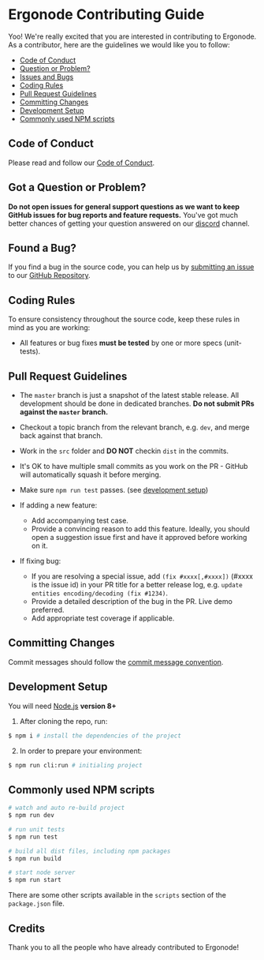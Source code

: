 # Ergonode Contributing Guide

Yoo! We're really excited that you are interested in contributing to Ergonode. 
As a contributor, here are the guidelines we would like you to follow:

* [Code of Conduct](#coc)
* [Question or Problem?](#question)
* [Issues and Bugs](#issue)
* [Coding Rules](#rules)
* [Pull Request Guidelines](#submit-pr)
* [Committing Changes](#cc)
* [Development Setup](#development)
* [Commonly used NPM scripts](#commonly)

## <a name="coc"></a> Code of Conduct
Please read and follow our [Code of Conduct][coc].


## <a name="question"></a> Got a Question or Problem?

**Do not open issues for general support questions as we want to keep GitHub issues for bug reports and feature requests.** 
You've got much better chances of getting your question answered on our [discord][discord] channel.


## <a name="issue"></a> Found a Bug?

If you find a bug in the source code, you can help us by [submitting an issue](#submit-issue) to our [GitHub Repository][github].

## <a name="rules"></a> Coding Rules

To ensure consistency throughout the source code, keep these rules in mind as you are working:

* All features or bug fixes **must be tested** by one or more specs (unit-tests).


## <a name="submit-pr"></a> Pull Request Guidelines

- The `master` branch is just a snapshot of the latest stable release. All development should be done in dedicated branches. **Do not submit PRs against the `master` branch.**

- Checkout a topic branch from the relevant branch, e.g. `dev`, and merge back against that branch.

- Work in the `src` folder and **DO NOT** checkin `dist` in the commits.

- It's OK to have multiple small commits as you work on the PR - GitHub will automatically squash it before merging.

- Make sure `npm run test` passes. (see [development setup](#development))

- If adding a new feature:
  - Add accompanying test case.
  - Provide a convincing reason to add this feature. Ideally, you should open a suggestion issue first and have it approved before working on it.

- If fixing bug:
  - If you are resolving a special issue, add `(fix #xxxx[,#xxxx])` (#xxxx is the issue id) in your PR title for a better release log, e.g. `update entities encoding/decoding (fix #1234)`.
  - Provide a detailed description of the bug in the PR. Live demo preferred.
  - Add appropriate test coverage if applicable.

## <a name="cc"></a>Committing Changes

Commit messages should follow the [commit message convention][cc].

## <a name="development"></a> Development Setup

You will need [Node.js](http://nodejs.org) **version 8+**

1. After cloning the repo, run:

``` bash
$ npm i # install the dependencies of the project
```

2. In order to prepare your environment:

``` bash
$ npm run cli:run # initialing project
```

## <a name="commonly"></a> Commonly used NPM scripts

``` bash
# watch and auto re-build project
$ npm run dev

# run unit tests
$ npm run test

# build all dist files, including npm packages
$ npm run build

# start node server
$ npm run start
```

There are some other scripts available in the `scripts` section of the `package.json` file.

## Credits

Thank you to all the people who have already contributed to Ergonode!

[coc]: ./CODE_OF_CONDUCT.md
[cc]: ./COMMIT_CONVENTION.md
[github]: https://github.com/ergonode/frontend
[submit-issue]: https://github.com/ergonode/frontend/issues
[slack]: https://ergonode.slack.com/
[discord]: https://discord.gg/NntXFa4
